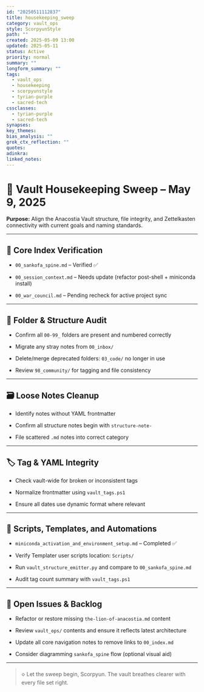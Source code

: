 ```yaml
---
id: "20250511112837"
title: housekeeping_sweep
category: vault_ops
style: ScorpyunStyle
path: ""
created: 2025-05-09 13:00
updated: 2025-05-11
status: Active
priority: normal
summary: ""
longform_summary: ""
tags:
  - vault_ops
  - housekeeping
  - scorpyunstyle
  - tyrian-purple
  - sacred-tech
cssclasses:
  - tyrian-purple
  - sacred-tech
synapses: 
key_themes: 
bias_analysis: ""
grok_ctx_reflection: ""
quotes: 
adinkra: 
linked_notes:
---
```


# 🧹 Vault Housekeeping Sweep – May 9, 2025

**Purpose:** Align the Anacostia Vault structure, file integrity, and Zettelkasten connectivity with current goals and naming standards.

---

## 🔐 Core Index Verification

-  `00_sankofa_spine.md` – Verified ✅
    
-  `00_session_context.md` – Needs update (refactor post-shell + miniconda install)
    
-  `00_war_council.md` – Pending recheck for active project sync
    

---

## 📁 Folder & Structure Audit

-  Confirm all `00-99_` folders are present and numbered correctly
    
-  Migrate any stray notes from `00_inbox/`
    
-  Delete/merge deprecated folders: `03_code/` no longer in use
    
-  Review `98_community/` for tagging and file consistency
    

---

## 🗃 Loose Notes Cleanup

-  Identify notes without YAML frontmatter
    
-  Confirm all structure notes begin with `structure-note-`
    
-  File scattered `.md` notes into correct category
    

---

## 🏷 Tag & YAML Integrity

-  Check vault-wide for broken or inconsistent tags
    
-  Normalize frontmatter using `vault_tags.ps1`
    
-  Ensure all dates use dynamic format where relevant
    

---

## 🧪 Scripts, Templates, and Automations

-  `miniconda_activation_and_environment_setup.md` – Completed ✅
    
-  Verify Templater user scripts location: `Scripts/`
    
-  Run `vault_structure_emitter.py` and compare to `00_sankofa_spine.md`
    
-  Audit tag count summary with `vault_tags.ps1`
    

---

## 📌 Open Issues & Backlog

-  Refactor or restore missing `the-lion-of-anacostia.md` content
    
-  Review `vault_ops/` contents and ensure it reflects latest architecture
    
-  Update all core navigation notes to remove links to `00_index.md`
    
-  Consider diagramming `sankofa_spine` flow (optional visual aid)
    

---

> 🝔 Let the sweep begin, Scorpyun. The vault breathes clearer with every file set right.